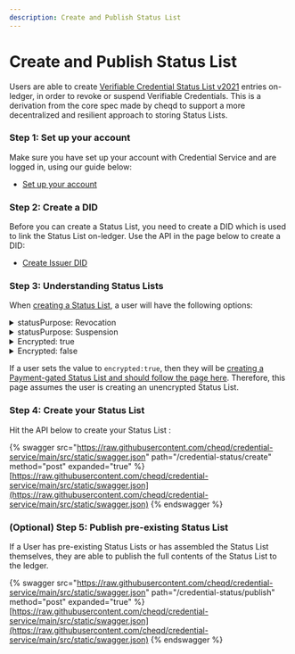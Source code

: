 ```yaml
---
description: Create and Publish Status List
---
```


# Create and Publish Status List

Users are able to create [Verifiable Credential Status List v2021](https://www.w3.org/TR/vc-status-list/) entries on-ledger, in order to revoke or suspend Verifiable Credentials. This is a derivation from the core spec made by cheqd to support a more decentralized and resilient approach to storing Status Lists.

### Step 1: Set up your account

Make sure you have set up your account with Credential Service and are logged in, using our guide below:

* [Set up your account](../set-up-account.md)

### Step 2: Create a DID

Before you can create a Status List, you need to create a DID which is used to link the Status List on-ledger. Use the API in the page below to create a DID:

* [Create Issuer DID](../dids/create-did.md)

### Step 3: Understanding Status Lists

When [creating a Status List](./), a user will have the following options:&#x20;

<details>

<summary>statusPurpose: Revocation</summary>

This creates a revocation Status List, whereby the Credentials, once revoked are permanently revoked.

</details>

<details>

<summary>statusPurpose: Suspension</summary>

This creates a Suspension Status List, whereby Credentials suspended by the issuer may be unsuspended in the future.&#x20;

</details>

<details>

<summary>Encrypted: true</summary>

Setting the value of encrypted to **true** will encrypt the bitstring of the Status List, meaning that a set of Payment Conditions will need to be met in order to access the Status List contents.

</details>

<details>

<summary>Encrypted: false</summary>

Setting the value of encrypted to **false** will create a regular Status List on-ledger, where the contents of the Status List are visible to any users who queries the blockchain.&#x20;

</details>

If a user sets the value to `encrypted:true`, then they will be [creating a Payment-gated Status List and should follow the page here](../payments/charge-for-status-list.md). Therefore, this page assumes the user is creating an unencrypted Status List.&#x20;

### Step 4: Create your Status List

Hit the API below to create your Status List :

{% swagger src="https://raw.githubusercontent.com/cheqd/credential-service/main/src/static/swagger.json" path="/credential-status/create" method="post" expanded="true" %}
[https://raw.githubusercontent.com/cheqd/credential-service/main/src/static/swagger.json](https://raw.githubusercontent.com/cheqd/credential-service/main/src/static/swagger.json)
{% endswagger %}

### (Optional) Step 5: Publish pre-existing Status List

If a User has pre-existing Status Lists or has assembled the Status List themselves, they are able to publish the full contents of the Status List to the ledger.

{% swagger src="https://raw.githubusercontent.com/cheqd/credential-service/main/src/static/swagger.json" path="/credential-status/publish" method="post" expanded="true" %}
[https://raw.githubusercontent.com/cheqd/credential-service/main/src/static/swagger.json](https://raw.githubusercontent.com/cheqd/credential-service/main/src/static/swagger.json)
{% endswagger %}
